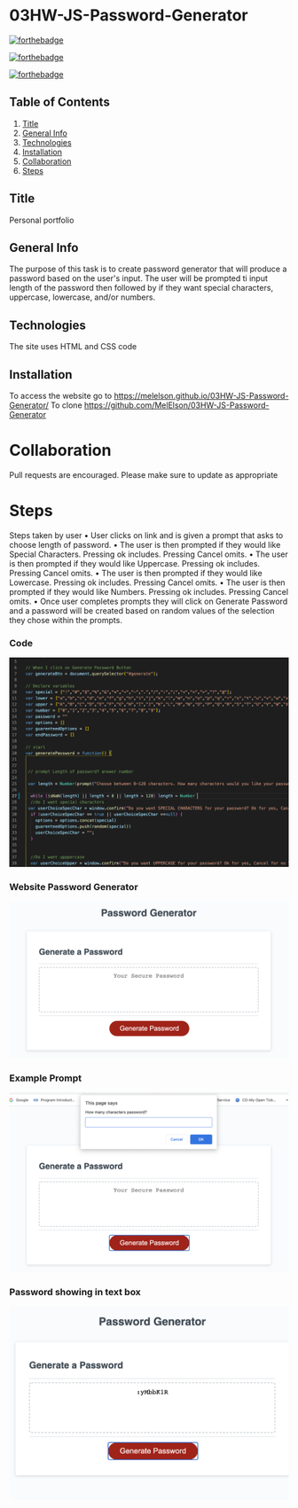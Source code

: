 # 03HW-JS-Password-Generator
[![forthebadge](https://forthebadge.com/images/badges/uses-html.svg)](https://forthebadge.com)

[![forthebadge](https://forthebadge.com/images/badges/uses-css.svg)](https://forthebadge.com)

[![forthebadge](https://forthebadge.com/images/badges/gluten-free.svg)](https://forthebadge.com)

## Table of Contents
1. [Title](#title)
2. [General Info](#general-info)
3. [Technologies](#technologies)
4. [Installation](#installation)
5. [Collaboration](#collaboration)
6. [Steps](#Steps)



## Title
Personal portfolio

## General Info
The purpose of this task is to create password generator that will produce a password based on the user's input. The user will be prompted ti input length of the password then followed by if they want special characters, uppercase, lowercase, and/or numbers.

## Technologies 
The site uses HTML and CSS code

## Installation
To access the website go to https://melelson.github.io/03HW-JS-Password-Generator/
To clone https://github.com/MelElson/03HW-JS-Password-Generator


# Collaboration 
Pull requests are encouraged. Please make sure to update as appropriate 

# Steps
Steps taken by user
	• User clicks on link and is given a prompt that asks to choose length of password.
	• The user is then prompted if they would like Special Characters. Pressing ok includes. Pressing Cancel omits.
	• The user is then prompted if they would like Uppercase. Pressing ok includes. Pressing Cancel omits.
	• The user is then prompted if they would like Lowercase. Pressing ok includes. Pressing Cancel omits.
    • The user is then prompted if they would like Numbers. Pressing ok includes. Pressing Cancel omits.
	• Once user completes prompts they will click on Generate Password and a password will be created based on random values 
      of the selection they chose within the prompts.
    
### Code
![Changed HTML](./ScreenshotCode.png)


### Website Password Generator
![Changed HTML](./screenshotPWGenerator.png)

### Example Prompt
![Changed HTML](./ScreenshotPrompt.png)

### Password showing in text box
![Changed HTML](./ScreenshotPWoutput.png)